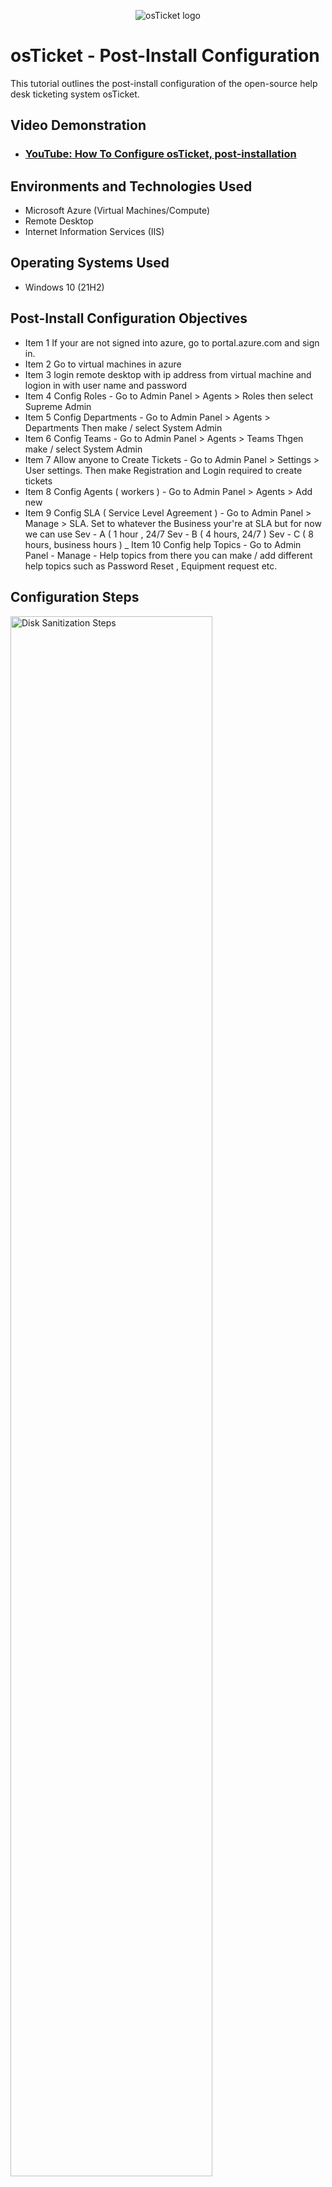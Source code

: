 <p align="center">
<img src="https://i.imgur.com/Clzj7Xs.png" alt="osTicket logo"/>
</p>

<h1>osTicket - Post-Install Configuration</h1>
This tutorial outlines the post-install configuration of the open-source help desk ticketing system osTicket.<br />


<h2>Video Demonstration</h2>

- ### [YouTube: How To Configure osTicket, post-installation](https://www.youtube.com)

<h2>Environments and Technologies Used</h2>

- Microsoft Azure (Virtual Machines/Compute)
- Remote Desktop
- Internet Information Services (IIS)

<h2>Operating Systems Used </h2>

- Windows 10</b> (21H2)

<h2>Post-Install Configuration Objectives</h2>

- Item 1 If your are not signed into azure, go to portal.azure.com and sign in.
- Item 2 Go to virtual machines in azure
- Item 3 login remote desktop with ip address from virtual machine and logion in with user name and password
- Item 4 Config Roles - Go to Admin Panel > Agents > Roles then select Supreme Admin 
- Item 5 Config Departments - Go to Admin Panel > Agents > Departments Then make / select System Admin 
- Item 6 Config Teams - Go to Admin Panel > Agents > Teams Thgen make / select System Admin
- Item 7 Allow anyone to Create Tickets - Go to Admin Panel > Settings > User settings. Then make Registration and Login required to create tickets
- Item 8 Config Agents ( workers ) - Go to Admin Panel > Agents > Add new 
- Item 9 Config SLA ( Service Level Agreement ) - Go to Admin Panel > Manage > SLA. Set to whatever the Business your're at SLA but for now we can use Sev - A ( 1 hour , 24/7 Sev - B ( 4 hours, 24/7 ) Sev - C ( 8 hours, business hours )
_ Item 10 Config help Topics - Go to Admin Panel - Manage - Help topics from there you can make / add different help topics such as Password Reset , Equipment request etc.

<h2>Configuration Steps</h2>

<p>
<img src="https://i.imgur.com/DJmEXEB.png" height="80%" width="80%" alt="Disk Sanitization Steps"/>
</p>
<p>
Lorem ipsum dolor sit amet, consectetur adipiscing elit, sed do eiusmod tempor incididunt ut labore et dolore magna aliqua. Ut enim ad minim veniam, quis nostrud exercitation ullamco laboris nisi ut aliquip ex ea commodo consequat. Duis aute irure dolor in reprehenderit in voluptate velit esse cillum dolore eu fugiat nulla pariatur.
</p>
<br />

<p>
<img src="https://i.imgur.com/DJmEXEB.png" height="80%" width="80%" alt="Disk Sanitization Steps"/>
</p>
<p>
Lorem ipsum dolor sit amet, consectetur adipiscing elit, sed do eiusmod tempor incididunt ut labore et dolore magna aliqua. Ut enim ad minim veniam, quis nostrud exercitation ullamco laboris nisi ut aliquip ex ea commodo consequat. Duis aute irure dolor in reprehenderit in voluptate velit esse cillum dolore eu fugiat nulla pariatur.
</p>
<br />

<p>
<img src="https://i.imgur.com/DJmEXEB.png" height="80%" width="80%" alt="Disk Sanitization Steps"/>
</p>
<p>
Lorem ipsum dolor sit amet, consectetur adipiscing elit, sed do eiusmod tempor incididunt ut labore et dolore magna aliqua. Ut enim ad minim veniam, quis nostrud exercitation ullamco laboris nisi ut aliquip ex ea commodo consequat. Duis aute irure dolor in reprehenderit in voluptate velit esse cillum dolore eu fugiat nulla pariatur.
</p>
<br />

